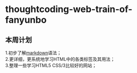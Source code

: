 # thoughtcoding-web-train-of-fanyunbo
本周计划
---------------
1.初步了解[markdown](http://www.appinn.com/markdown/#link)语法；  
2.更详细，更系统地学习HTML中的各类标签及其用法；   
3.整理一些学习HTML5 CSS/3比较好的网站；    
  
